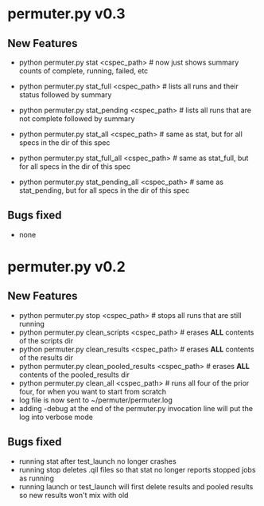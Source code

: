 
permuter.py v0.3
================

New Features
------------
* python permuter.py stat <cspec_path>                  # now just shows summary counts of complete, running, failed, etc
* python permuter.py stat_full <cspec_path>             # lists all runs and their status followed by summary
* python permuter.py stat_pending <cspec_path>          # lists all runs that are not complete followed by summary

* python permuter.py stat_all <cspec_path>              # same as stat, but for all specs in the dir of this spec
* python permuter.py stat_full_all <cspec_path>         # same as stat_full, but for all specs in the dir of this spec
* python permuter.py stat_pending_all <cspec_path>      # same as stat_pending, but for all specs in the dir of this spec

Bugs fixed
----------
* none


permuter.py v0.2
================

New Features
------------
* python permuter.py stop <cspec_path>                  # stops all runs that are still running
* python permuter.py clean_scripts <cspec_path>         # erases **ALL** contents of the scripts dir
* python permuter.py clean_results <cspec_path>         # erases **ALL** contents of the results dir
* python permuter.py clean_pooled_results <cspec_path>  # erases **ALL** contents of the pooled_results dir
* python permuter.py clean_all <cspec_path>             # runs all four of the prior four, for when you want to start from scratch
* log file is now sent to ~/permuter/permuter.log
* adding -debug at the end of the permuter.py invocation line will put the log into verbose mode

Bugs fixed
----------
* running stat after test_launch no longer crashes
* running stop deletes .qil files so that stat no longer reports stopped jobs as running
* running launch or test_launch will first delete results and pooled results so new results won't mix with old
